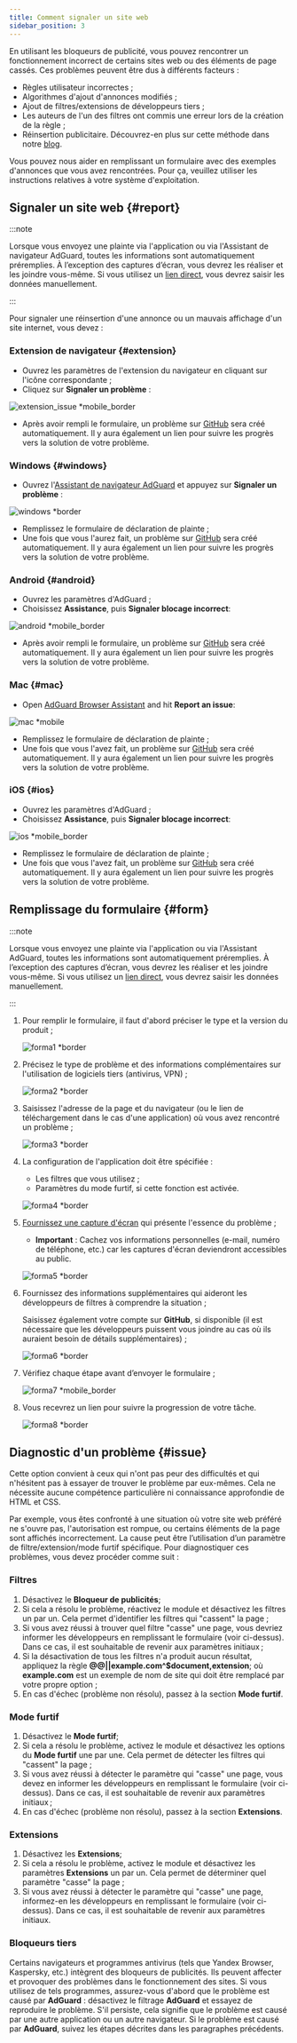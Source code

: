 ```yaml
---
title: Comment signaler un site web
sidebar_position: 3
---
```



En utilisant les bloqueurs de publicité, vous pouvez rencontrer un fonctionnement incorrect de certains sites web ou des éléments de page cassés. Ces problèmes peuvent être dus à différents facteurs :

- Règles utilisateur incorrectes ;
- Algorithmes d'ajout d'annonces modifiés ;
- Ajout de filtres/extensions de développeurs tiers ;
- Les auteurs de l'un des filtres ont commis une erreur lors de la création de la règle ;
- Réinsertion publicitaire. Découvrez-en plus sur cette méthode dans notre [blog](https://adguard.com/en/blog/ad-reinsertion.html).

Vous pouvez nous aider en remplissant un formulaire avec des exemples d'annonces que vous avez rencontrées. Pour ça, veuillez utiliser les instructions relatives à votre système d'exploitation.

## Signaler un site web {#report}

:::note

Lorsque vous envoyez une plainte via l'application ou via l'Assistant de navigateur AdGuard, toutes les informations sont automatiquement préremplies. À l’exception des captures d’écran, vous devrez les réaliser et les joindre vous-même. Si vous utilisez un [lien direct](https://reports.adguard.com/new_issue.html), vous devrez saisir les données manuellement.

:::

Pour signaler une réinsertion d'une annonce ou un mauvais affichage d'un site internet, vous devez :

### Extension de navigateur {#extension}

- Ouvrez les paramètres de l'extension du navigateur en cliquant sur l'icône correspondante ;
- Cliquez sur **Signaler un problème** :

![extension_issue *mobile_border](https://cdn.adtidy.org/blog/new/5si74extension.png)

- Après avoir rempli le formulaire, un problème sur [GitHub](https://github.com/AdguardTeam/AdguardFilters/issues) sera créé automatiquement. Il y aura également un lien pour suivre les progrès vers la solution de votre problème.

### Windows {#windows}

- Ouvrez l'[Assistant de navigateur AdGuard](/adguard-for-windows/browser-assistant) et appuyez sur **Signaler un problème** :

![windows *border](https://cdn.adtidy.org/content/Kb/ad_blocker/guides/browser-assistant.png)

- Remplissez le formulaire de déclaration de plainte ;
- Une fois que vous l'aurez fait, un problème sur [GitHub](https://github.com/AdguardTeam/AdguardFilters/issues) sera créé automatiquement. Il y aura également un lien pour suivre les progrès vers la solution de votre problème.

### Android {#android}

- Ouvrez les paramètres d'AdGuard ;
- Choisissez **Assistance**, puis **Signaler blocage incorrect**:

![android *mobile_border](https://cdn.adtidy.org/blog/new/apicfkandroid-new.jpg)

- Après avoir rempli le formulaire, un problème sur [GitHub](https://github.com/AdguardTeam/AdguardFilters/issues) sera créé automatiquement. Il y aura également un lien pour suivre les progrès vers la solution de votre problème.

### Mac {#mac}

- Open [AdGuard Browser Assistant](/adguard-for-mac/features/browser-assistant) and hit **Report an issue**:

![mac *mobile](https://cdn.adtidy.org/content/kb/ad_blocker/guides/browser-assistant-mac.png)

- Remplissez le formulaire de déclaration de plainte ;
- Une fois que vous l'avez fait, un problème sur [GitHub](https://github.com/AdguardTeam/AdguardFilters/issues) sera créé automatiquement. Il y aura également un lien pour suivre les progrès vers la solution de votre problème.

### iOS {#ios}

- Ouvrez les paramètres d'AdGuard ;
- Choisissez **Assistance**, puis **Signaler blocage incorrect**:

![ios *mobile_border](https://cdn.adtidy.org/blog/new/fnl9aios.jpeg)

- Remplissez le formulaire de déclaration de plainte ;
- Une fois que vous l'avez fait, un problème sur [GitHub](https://github.com/AdguardTeam/AdguardFilters/issues) sera créé automatiquement. Il y aura également un lien pour suivre les progrès vers la solution de votre problème.

## Remplissage du formulaire {#form}

:::note

Lorsque vous envoyez une plainte via l'application ou via l'Assistant AdGuard, toutes les informations sont automatiquement préremplies. À l’exception des captures d’écran, vous devrez les réaliser et les joindre vous-même. Si vous utilisez un [lien direct](https://reports.adguard.com/new_issue.html), vous devrez saisir les données manuellement.

:::

1. Pour remplir le formulaire, il faut d'abord préciser le type et la version du produit ;

    ![forma1 *border](https://cdn.adtidy.org/content/Kb/ad_blocker/guides/forma1en.png)

2. Précisez le type de problème et des informations complémentaires sur l'utilisation de logiciels tiers (antivirus, VPN) ;

    ![forma2 *border](https://cdn.adtidy.org/content/Kb/ad_blocker/guides/forma2en.png)

3. Saisissez l'adresse de la page et du navigateur (ou le lien de téléchargement dans le cas d'une application) où vous avez rencontré un problème ;

    ![forma3 *border](https://cdn.adtidy.org/content/Kb/ad_blocker/guides/forma3en.png)

4. La configuration de l'application doit être spécifiée :

    - Les filtres que vous utilisez ;
    - Paramètres du mode furtif, si cette fonction est activée.

    ![forma4 *border](https://cdn.adtidy.org/content/kb/ad_blocker/guides/forma4en.png)

5. [Fournissez une capture d'écran](../take-screenshot) qui présente l'essence du problème ;

    - **Important** : Cachez vos informations personnelles (e-mail, numéro de téléphone, etc.) car les captures d'écran deviendront accessibles au public.

    ![forma5 *border](https://cdn.adtidy.org/content/Kb/ad_blocker/guides/forma5en.png)

6. Fournissez des informations supplémentaires qui aideront les développeurs de filtres à comprendre la situation ;

    Saisissez également votre compte sur **GitHub**, si disponible (il est nécessaire que les développeurs puissent vous joindre au cas où ils auraient besoin de détails supplémentaires) ;

    ![forma6 *border](https://cdn.adtidy.org/content/Kb/ad_blocker/guides/forma6en.png)

7. Vérifiez chaque étape avant d’envoyer le formulaire ;

    ![forma7 *mobile_border](https://cdn.adtidy.org/content/Kb/ad_blocker/guides/forma7en.png)

8. Vous recevrez un lien pour suivre la progression de votre tâche.

    ![forma8 *border](https://cdn.adtidy.org/content/Kb/ad_blocker/guides/forma8en.png)

## Diagnostic d'un problème {#issue}

Cette option convient à ceux qui n'ont pas peur des difficultés et qui n'hésitent pas à essayer de trouver le problème par eux-mêmes. Cela ne nécessite aucune compétence particulière ni connaissance approfondie de HTML et CSS.

Par exemple, vous êtes confronté à une situation où votre site web préféré ne s'ouvre pas, l'autorisation est rompue, ou certains éléments de la page sont affichés incorrectement. La cause peut être l’utilisation d’un paramètre de filtre/extension/mode furtif spécifique. Pour diagnostiquer ces problèmes, vous devez procéder comme suit :

### **Filtres**

1. Désactivez le **Bloqueur de publicités**;
2. Si cela a résolu le problème, réactivez le module et désactivez les filtres un par un. Cela permet d'identifier les filtres qui "cassent" la page ;
3. Si vous avez réussi à trouver quel filtre "casse" une page, vous devriez informer les développeurs en remplissant le formulaire (voir ci-dessus). Dans ce cas, il est souhaitable de revenir aux paramètres initiaux ;
4. Si la désactivation de tous les filtres n'a produit aucun résultat, appliquez la règle **@@||example.com^$document,extension**; où **example.com** est un exemple de nom de site qui doit être remplacé par votre propre option ;
5. En cas d'échec (problème non résolu), passez à la section **Mode furtif**.

### **Mode furtif**

1. Désactivez le **Mode furtif**;
2. Si cela a résolu le problème, activez le module et désactivez les options du **Mode furtif** une par une. Cela permet de détecter les filtres qui "cassent" la page ;
3. Si vous avez réussi à détecter le paramètre qui "casse" une page, vous devez en informer les développeurs en remplissant le formulaire (voir ci-dessus). Dans ce cas, il est souhaitable de revenir aux paramètres initiaux ;
4. En cas d'échec (problème non résolu), passez à la section **Extensions**.

### **Extensions**

1. Désactivez les **Extensions**;
2. Si cela a résolu le problème, activez le module et désactivez les paramètres **Extensions** un par un. Cela permet de déterminer quel paramètre "casse" la page ;
3. Si vous avez réussi à détecter le paramètre qui "casse" une page, informez-en les développeurs en remplissant le formulaire (voir ci-dessus). Dans ce cas, il est souhaitable de revenir aux paramètres initiaux.

### **Bloqueurs tiers**

Certains navigateurs et programmes antivirus (tels que Yandex Browser, Kaspersky, etc.) intègrent des bloqueurs de publicités. Ils peuvent affecter et provoquer des problèmes dans le fonctionnement des sites. Si vous utilisez de tels programmes, assurez-vous d'abord que le problème est causé par **AdGuard** : désactivez le filtrage **AdGuard** et essayez de reproduire le problème. S'il persiste, cela signifie que le problème est causé par une autre application ou un autre navigateur. Si le problème est causé par **AdGuard**, suivez les étapes décrites dans les paragraphes précédents.
